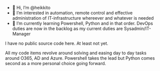 - 👋 Hi, I’m @heikkito
- 👀 I’m interested in automation, remote control and effective administration of IT-infrastructure whereever and whatever is needed
- 🌱 I’m currently learning Powershell, Python and in that order. DevOps duties are now in the backlog as my current duties are Sysadmin/IT-Manager

I have no public source code here. At least not yet.  

All my code items revolve around solving and easing day to day tasks around O365, AD and Azure.  Powershell takes the lead but Python comes second as a more personal choice going forward. 


<!---
heikkito/heikkito is a ✨ special ✨ repository because its `README.md` (this file) appears on your GitHub profile.
You can click the Preview link to take a look at your changes.
--->
